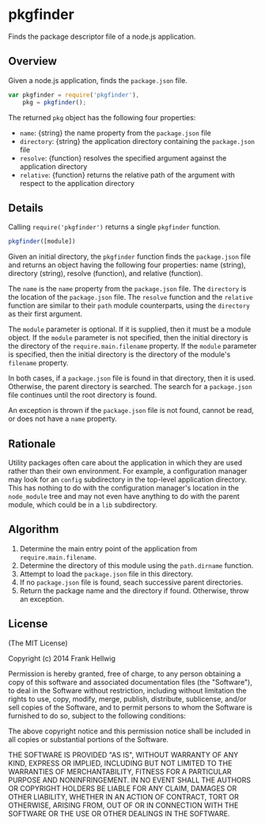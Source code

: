 # pkgfinder

Finds the package descriptor file of a node.js application.

## Overview

Given a node.js application, finds the `package.json` file.

```javascript
var pkgfinder = require('pkgfinder'),
    pkg = pkgfinder();
```

The returned `pkg` object has the following four properties:

- `name`: {string} the name property from the `package.json` file
- `directory`: {string} the application directory containing the `package.json` file
- `resolve`: {function} resolves the specified argument against the application directory
- `relative`: {function} returns the relative path of the argument with respect to the application directory

## Details

Calling `require('pkgfinder')` returns a single `pkgfinder` function.

```javascript
pkgfinder([module])
```

Given an initial directory, the `pkgfinder` function finds the `package.json`
file and returns an object having the following four properties: name (string),
directory (string), resolve (function), and relative (function).

The `name` is the `name` property from the `package.json` file. The `directory`
is the location of the `package.json` file. The `resolve` function and the
`relative ` function are similar to their  `path` module counterparts, using
the `directory` as their first argument.

The `module` parameter is optional. If it is supplied, then it must be a module
object. If the `module` parameter is not specified, then the initial directory
is the directory of the `require.main.filename` property. If the `module`
parameter is specified, then the initial directory is the directory of the
module's `filename` property.

In both cases, if a `package.json` file is found in that directory, then it is
used. Otherwise, the parent directory is searched. The search for a
`package.json` file continues until the root directory is found.

An exception is thrown if the `package.json` file is not found, cannot be read,
or does not have a `name` property.

## Rationale

Utility packages often care about the application in which they are used rather
than their own environment. For example, a configuration manager may look for
an `config` subdirectory in the top-level application directory. This has
nothing to do with the configuration manager's location in the `node_module`
tree and may not even have anything to do with the parent module, which could
be in a `lib` subdirectory.

## Algorithm

1. Determine the main entry point of the application from `require.main.filename`.
2. Determine the directory of this module using the `path.dirname` function.
3. Attempt to load the `package.json` file in this directory.
4. If no `package.json` file is found, seach successive parent directories.
5. Return the package name and the directory if found. Otherwise, throw an exception.

## License

(The MIT License)

Copyright (c) 2014 Frank Hellwig

Permission is hereby granted, free of charge, to any person obtaining a copy of this software and associated documentation files (the "Software"), to deal in the Software without restriction, including without limitation the rights to use, copy, modify, merge, publish, distribute, sublicense, and/or sell copies of the Software, and to permit persons to whom the Software is furnished to do so, subject to the following conditions:

The above copyright notice and this permission notice shall be included in all copies or substantial portions of the Software.

THE SOFTWARE IS PROVIDED "AS IS", WITHOUT WARRANTY OF ANY KIND, EXPRESS OR IMPLIED, INCLUDING BUT NOT LIMITED TO THE WARRANTIES OF MERCHANTABILITY, FITNESS FOR A PARTICULAR PURPOSE AND NONINFRINGEMENT. IN NO EVENT SHALL THE AUTHORS OR COPYRIGHT HOLDERS BE LIABLE FOR ANY CLAIM, DAMAGES OR OTHER LIABILITY, WHETHER IN AN ACTION OF CONTRACT, TORT OR OTHERWISE, ARISING FROM, OUT OF OR IN CONNECTION WITH THE SOFTWARE OR THE USE OR OTHER DEALINGS IN THE SOFTWARE.
